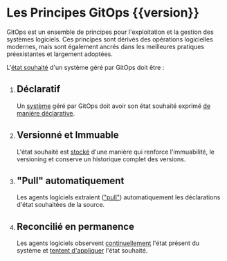 # Les Principes GitOps {{version}}

GitOps est un ensemble de principes pour l'exploitation et la gestion des systèmes logiciels.
Ces principes sont dérivés des opérations logicielles modernes, mais sont également ancrés dans les meilleures pratiques préexistantes et largement adoptées.

L'[état souhaité](./GLOSSARY_fr.md#etat-souhaité) d'un système géré par GitOps doit être :

1. ## Déclaratif

    Un [système](./GLOSSARY_fr.md#systeme-logiciel) géré par GitOps doit avoir son état souhaité exprimé [de manière déclarative](./GLOSSARY_fr.md#description-declarative).

2. ## Versionné et Immuable

    L'état souhaité est [stocké](./GLOSSARY_fr.md#stockage-d-etat) d'une manière qui renforce l'immuabilité, le versioning et conserve un historique complet des versions.

3. ## "Pull" automatiquement

    Les agents logiciels extraient (["pull"](./GLOSSARY_fr.md#pull)) automatiquement les déclarations d'état souhaitées de la source.

4. ## Reconcilié en permanence

    Les agents logiciels observent [continuellement](./GLOSSARY_fr.md#continu) l'état présent du système et [tentent d'appliquer](./GLOSSARY_fr.md#reconciliation) l'état souhaité.
